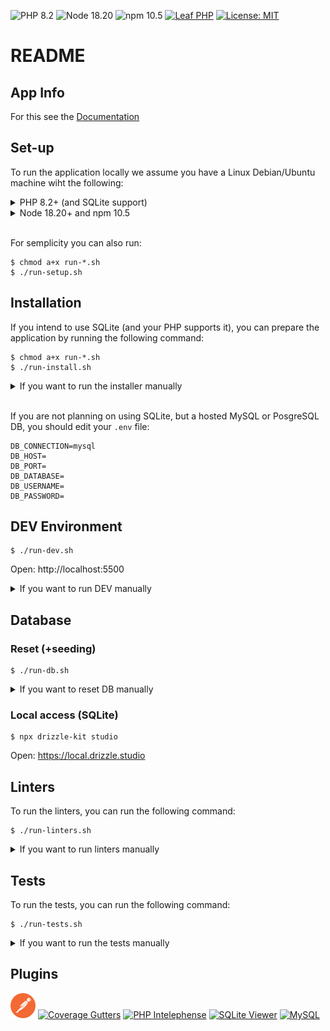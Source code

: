 ![PHP 8.2](https://img.shields.io/badge/PHP-8.2-blue)
![Node 18.20](https://img.shields.io/badge/Node-18.20-blue)
![npm 10.5](https://img.shields.io/badge/npm-10.5-blue)
[![Leaf PHP](https://img.shields.io/badge/Leaf-PHP-green)](https://leafphp.dev/)
[![License: MIT](https://img.shields.io/badge/License-MIT-orange)](https://opensource.org/licenses/MIT)

# README

## App Info

For this see the [Documentation](./DOCUMENTATION.md)

## Set-up

To run the application locally we assume you have a Linux Debian/Ubuntu
machine wiht the following:

<details>
  <summary>PHP 8.2+ (and SQLite support)</summary>

```shell
# Install PHP and Composer
$ sudo apt install php8.2 sqlite3 php8.2-sqlite3
$ php -r "copy('https://getcomposer.org/installer', 'composer-setup.php');"
$ sudo php composer-setup.php --install-dir=/usr/local/bin --filename=composer
$ php -r "unlink('composer-setup.php');"
$ composer update
```
</details>

<details>
  <summary>Node 18.20+ and npm 10.5</summary>

```shell
# Install Node and npm
$ curl -o- https://raw.githubusercontent.com/nvm-sh/nvm/v0.39.7/install.sh | bash
$ nvm install 18
$ npm update
```
</details><br />

For semplicity you can also run:

```shell
$ chmod a+x run-*.sh
$ ./run-setup.sh
```

## Installation

If you intend to use SQLite (and your PHP supports it), you can prepare the application by running the 
following command:

```shell
$ chmod a+x run-*.sh
$ ./run-install.sh
```

<details>
  <summary>If you want to run the installer manually</summary>

```shell
$ composer global require leafs/cli
$ cp .env.example .env
$ touch database/database.sqlite
$ php leaf db:migrate
$ php leaf db:seed
```
</details><br />

If you are not planning on using SQLite, but a hosted MySQL or 
PosgreSQL DB, you should edit your `.env` file:

```
DB_CONNECTION=mysql
DB_HOST=
DB_PORT=
DB_DATABASE=
DB_USERNAME=
DB_PASSWORD=
```

## DEV Environment

```shell
$ ./run-dev.sh
```

Open: http://localhost:5500

<details>
  <summary>If you want to run DEV manually</summary>

```shell
$ composer install
$ npm install
$ npm run db:migrate
$ npm run dev
```
</details>

## Database

### Reset (+seeding)

```shell
$ ./run-db.sh
```

<details>
  <summary>If you want to reset DB manually</summary>

```shell
$ composer install
$ php leaf db:reset
$ php leaf db:migrate
$ php leaf db:seed
```
</details>

### Local access (SQLite)

```shell
$ npx drizzle-kit studio
```

Open: https://local.drizzle.studio

## Linters

To run the linters, you can run the following command:


```shell
$ ./run-linters.sh
```

<details>
  <summary>If you want to run linters manually</summary>

```shell
$ ./vendor/bin/phpcbf app/
$ ./vendor/bin/phpcs app/
$ ./vendor/bin/phpstan analyse -c phpstan.neon
$ ./vendor/bin/rector process app/
```
</details>

## Tests

To run the tests, you can run the following command:

```shell
$ ./run-tests.sh
```

<details>
  <summary>If you want to run the tests manually</summary>

```shell
$ ./vendor/bin/phpunit
```
</details>

## Plugins

<a href="./assets/postman/chrome-app/postman_extension_5_5_6_0.crx"><img src="./assets/images/plugin-postman.png" width="40" alt="Postman"></a>
<a href="https://marketplace.visualstudio.com/items?itemName=ryanluker.vscode-coverage-gutters"><img src="https://ryanluker.gallerycdn.vsassets.io/extensions/ryanluker/vscode-coverage-gutters/2.11.1/1699832082510/Microsoft.VisualStudio.Services.Icons.Default" width="40" alt="Coverage Gutters"></a>
<a href="https://marketplace.visualstudio.com/items?itemName=bmewburn.vscode-intelephense-client"><img src="https://bmewburn.gallerycdn.vsassets.io/extensions/bmewburn/vscode-intelephense-client/1.10.4/1711417500317/Microsoft.VisualStudio.Services.Icons.Default" width="40" alt="PHP Intelephense"></a>
<a href="https://marketplace.visualstudio.com/items?itemName=qwtel.sqlite-viewer"><img src="https://qwtel.gallerycdn.vsassets.io/extensions/qwtel/sqlite-viewer/0.6.0/1717998730126/Microsoft.VisualStudio.Services.Icons.Default" width="40" alt="SQLite Viewer"></a>
<a href="https://marketplace.visualstudio.com/items?itemName=cweijan.vscode-mysql-client2"><img src="https://cweijan.gallerycdn.vsassets.io/extensions/cweijan/vscode-mysql-client2/7.4.9/1718354428567/Microsoft.VisualStudio.Services.Icons.Default" width="40" alt="MySQL"></a>
